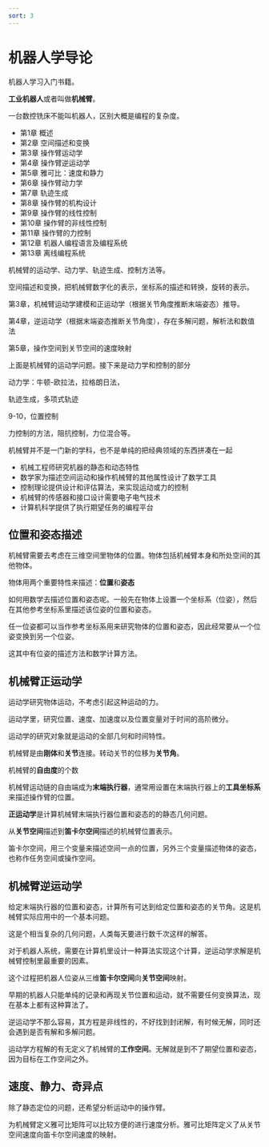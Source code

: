 ```yaml
---
sort: 3
---
```

# 机器人学导论

机器人学习入门书籍。

**工业机器人**或者叫做**机械臂**。

一台数控铣床不能叫机器人，区别大概是编程的复杂度。

- 第1章 概述
- 第2章 空间描述和变换
- 第3章 操作臂运动学
- 第4章 操作臂逆运动学
- 第5章 雅可比：速度和静力
- 第6章 操作臂动力学
- 第7章 轨迹生成
- 第8章 操作臂的机构设计
- 第9章 操作臂的线性控制
- 第10章 操作臂的非线性控制
- 第11章 操作臂的力控制
- 第12章 机器人编程语言及编程系统
- 第13章 离线编程系统


机械臂的运动学、动力学、轨迹生成、控制方法等。

空间描述和变换，把机械臂数字化的表示，坐标系的描述和转换，旋转的表示。

第3章，机械臂运动学建模和正运动学（根据关节角度推断末端姿态）推导。

第4章，逆运动学（根据末端姿态推断关节角度），存在多解问题，解析法和数值法

第5章，操作空间到关节空间的速度映射

上面是机械臂的运动学问题。接下来是动力学和控制的部分

动力学：牛顿-欧拉法，拉格朗日法，

轨迹生成，多项式轨迹

9-10，位置控制

力控制的方法，阻抗控制，力位混合等。


机械臂并不是一门新的学科，也不是单纯的把经典领域的东西拼凑在一起

- 机械工程师研究机器的静态和动态特性
- 数学家为描述空间运动和操作机械臂的其他属性设计了数学工具
- 控制理论提供设计和评估算法，来实现运动或力的控制
- 机械臂的传感器和接口设计需要电子电气技术
- 计算机科学提供了执行期望任务的编程平台


## 位置和姿态描述

机械臂需要去考虑在三维空间里物体的位置。物体包括机械臂本身和所处空间的其他物体。

物体用两个重要特性来描述：**位置**和**姿态**

如何用数学去描述位置和姿态呢。一般先在物体上设置一个坐标系（位姿），然后在其他参考坐标系里描述该位姿的位置和姿态。

任一位姿都可以当作参考坐标系用来研究物体的位置和姿态，因此经常要从一个位姿变换到另一个位姿。

这其中有位姿的描述方法和数学计算方法。

## 机械臂正运动学

运动学研究物体运动，不考虑引起这种运动的力。

运动学里，研究位置、速度、加速度以及位置变量对于时间的高阶微分。

运动学的研究对象就是运动的全部几何和时间特性。

机械臂是由**刚体**和**关节**连接。转动关节的位移为**关节角**。

机械臂的**自由度**的个数

机械臂运动链的自由端成为**末端执行器**，通常用设置在末端执行器上的**工具坐标系**来描述操作臂的位置。

**正运动学**是计算机械臂末端执行器位置和姿态的的静态几何问题。

从**关节空间**描述到**笛卡尔空间**描述的机械臂位置表示。


笛卡尔空间，用三个变量来描述空间一点的位置，另外三个变量描述物体的姿态，也称作任务空间或操作空间。

## 机械臂逆运动学

给定末端执行器的位置和姿态，计算所有可达到给定位置和姿态的关节角。这是机械臂实际应用中的一个基本问题。

这是个相当复杂的几何问题，人类每天要进行数千次这样的解答。

对于机器人系统，需要在计算机里设计一种算法实现这个计算，逆运动学求解是机械臂控制里最重要的因素。

这个过程把机器人位姿从三维**笛卡尔空间**向**关节空间**映射。

早期的机器人只能单纯的记录和再现关节位置和运动，就不需要任何变换算法，现在基本上都有这种算法了。

逆运动学不那么容易，其方程是非线性的，不好找到封闭解，有时候无解，同时还会遇到是否有解和多解问题。

运动学方程解的有无定义了机械臂的**工作空间**。无解就是到不了期望位置和姿态，因为目标在工作空间之外。

## 速度、静力、奇异点

除了静态定位的问题，还希望分析运动中的操作臂。

为机械臂定义雅可比矩阵可以比较方便的进行速度分析。雅可比矩阵定义了从关节空间速度向笛卡尔空间速度的映射。






